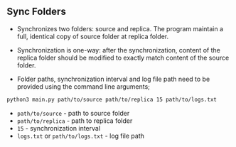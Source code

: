 ## Sync Folders

- Synchronizes two folders: source and replica. The
program maintain a full, identical copy of source folder at replica folder.

- Synchronization is one-way: after the synchronization, content of the
replica folder should be modified to exactly match content of the source
folder.
- Folder paths, synchronization interval and log file path need to be provided
using the command line arguments;

```bash
python3 main.py path/to/source path/to/replica 15 path/to/logs.txt 
```

- `path/to/source` - path to source folder
- `path/to/replica` - path to replica folder
- `15` - synchronization interval
- `logs.txt` or `path/to/logs.txt` - log file path